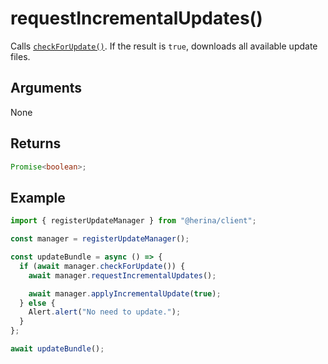 # requestIncrementalUpdates()

Calls [`checkForUpdate()`](/guide/packages/client/updateManager/checkForUpdate.html). If the result is `true`, downloads all available update files.

## Arguments

None

## Returns

```typescript
Promise<boolean>;
```

## Example

```typescript
import { registerUpdateManager } from "@herina/client";

const manager = registerUpdateManager();

const updateBundle = async () => {
  if (await manager.checkForUpdate()) {
    await manager.requestIncrementalUpdates();

    await manager.applyIncrementalUpdate(true);
  } else {
    Alert.alert("No need to update.");
  }
};

await updateBundle();
```
